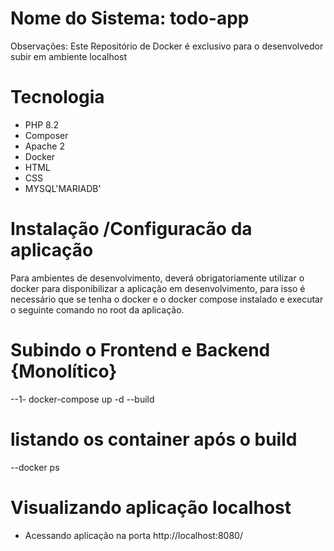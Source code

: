 # Nome do Sistema: todo-app

Observações: Este Repositório de Docker é exclusivo para o desenvolvedor subir em ambiente localhost

# Tecnologia
* PHP 8.2
* Composer
* Apache 2
* Docker
* HTML
* CSS
* MYSQL'MARIADB'

# Instalação /Configuracão da aplicação

Para ambientes de desenvolvimento,  deverá obrigatoriamente utilizar o docker para disponibilizar a aplicação em desenvolvimento, para isso é necessário que se tenha o docker e o docker compose instalado e executar o seguinte comando no root da aplicação.


# Subindo o Frontend e Backend {Monolítico}
--1- docker-compose up -d --build

# listando os container após o build

--docker ps

# Visualizando aplicação localhost
* Acessando aplicação na porta
http://localhost:8080/

